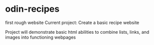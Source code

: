 # odin-recipes
first rough website
Current project: Create a basic recipe website

Project will demonstrate basic html abilities to combine lists, links, and images into functioning webpages